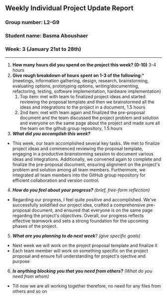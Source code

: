 ## Weekly Individual Project Update Report
### Group number: L2-G9
### Student name: Basma Aboushaer
### Week: 3 (January 21st to 28th)
___
1. **How many hours did you spend on the project this week? (0-10)**
3-4 hours
2. **Give rough breakdown of hours spent on 1-3 of the following:***
   (meetings, information gathering, design, research, brainstorming, evaluating options, prototyping options, writing/documenting, refactoring, testing, software implementation, hardware implementation)
   1. Top item: met with team to finalized project ideas and started reviewing the proposal template and then we brainstormed all the ideas and integrations to the project in a document, 1.5 hours
   2. 2nd item: met with team again and finalized the pre-proposal document and the team discussed the project problem and solution and everyone on the same page about the project and made sure all the team on the github group repository, 1.5 hours
3. ***What did you accomplish this week?***
  - This week, our team accomplished several key tasks. We met to finalize project ideas and commenced reviewing the proposal template, engaging in a productive brainstorming session to document various ideas and integrations. Additionally, we convened again to complete and finalize the pre-proposal document, ensuring alignment on the project's problem and solution among all team members. Furthermore, we integrated all team members into the GitHub group repository for efficient collaboration and version control.
4. ***How do you feel about your progress?*** _(brief, free-form reflection)_
  - Regarding our progress, I feel quite positive and accomplished. We've successfully solidified our project idea, crafted a comprehensive pre-proposal document, and ensured that everyone is on the same page regarding the project's objectives. Overall, our progress reflects effective teamwork and sets a strong foundation for the upcoming phases of the project.
5. ***What are you planning to do next week***? _(give specific goals)_
  - Next week we will work on the project proposal template and finalize it
  - Each team member will work on something specific on the project proposal and ensure full understanding for project's ojective and purpose
6. ***Is anything blocking you that you need from others?*** _(What do you need from whom)_
  - Till now we are all working together therefore, no need for any files from others and so on

